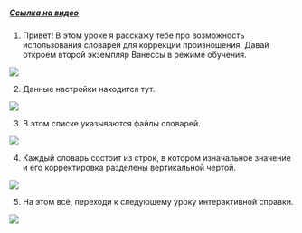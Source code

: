 ﻿##### [Ссылка на видео](https://youtu.be/GjFu0RxAy18)

001. Привет! В этом уроке я расскажу тебе про возможность использования словарей для коррекции произношения. Давай откроем второй экземпляр Ванессы в режиме обучения.

![](https://vanessa-files.do.bit-erp.ru/Doc/1.2.040.1/MD/Глава02/images/000_ЗакладкаСервисАвтоинструкцииАудиоСловариЗамен.png)

002. Данные настройки находится тут.

![](https://vanessa-files.do.bit-erp.ru/Doc/1.2.040.1/MD/Глава02/images/012_ЗакладкаСервисАвтоинструкцииАудиоСловариЗамен.png)

003. В этом списке указываются файлы словарей.

![](https://vanessa-files.do.bit-erp.ru/Doc/1.2.040.1/MD/Глава02/images/018_ЗакладкаСервисАвтоинструкцииАудиоСловариЗамен.png)

004. Каждый словарь состоит из строк, в котором изначальное значение и его корректировка разделены вертикальной чертой.

![](https://vanessa-files.do.bit-erp.ru/Doc/1.2.040.1/MD/Глава02/images/021_ЗакладкаСервисАвтоинструкцииАудиоСловариЗамен.png)

005. На этом всё, переходи к следующему уроку интерактивной справки.

![](https://vanessa-files.do.bit-erp.ru/Doc/1.2.040.1/MD/Глава02/images/022_ЗакладкаСервисАвтоинструкцииАудиоСловариЗамен.png)
